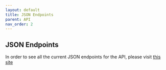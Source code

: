 ```yaml
---
layout: default
title: JSON Endpoints
parent: API
nav_order: 2
---
```


## JSON Endpoints

In order to see all the current JSON endpoints for the API, please visit [this site](https://app.leadx.org/api-docs/index.html)